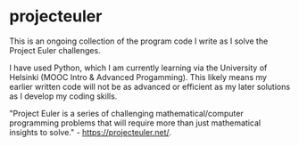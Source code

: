 # projecteuler

This is an ongoing collection of the program code I write as I solve the Project Euler challenges.  

I have used Python, which I am currently learning via the University of Helsinki (MOOC Intro & Advanced Progamming).  This likely means my earlier written code will not be as advanced or efficient as my later solutions as I develop my coding skills. 

"Project Euler is a series of challenging mathematical/computer programming problems that will require more than just mathematical insights to solve." - https://projecteuler.net/.  
